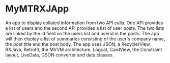 # MyMTRXJApp
An app to display collated information from two API calls.  One API provides a list of users and the second API provides a list of user posts.  The two lists are linked by the id field on the users list and userid in the posts.  The app will then display a list of summaries consisting of the user's company name, the post title and the post body.  The app uses JSON, a RecyclerView, RXJava, Retrofit, the MVVM architecture, Logcat, CardView, the Constraint layout, LiveData, GSON converter and data classes.
